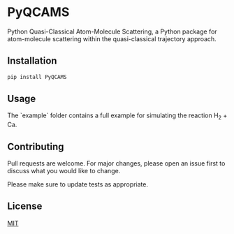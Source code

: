 # PyQCAMS
Python Quasi-Classical Atom-Molecule Scattering, a Python package for atom-molecule scattering within the quasi-classical trajectory approach. 

## Installation
```python
pip install PyQCAMS
``` 

## Usage
<p>The `example` folder contains a full example for simulating the reaction H<sub>2</sub> + Ca. </p> 


## Contributing

Pull requests are welcome. For major changes, please open an issue first
to discuss what you would like to change.

Please make sure to update tests as appropriate.

## License

[MIT](https://choosealicense.com/licenses/mit/)

